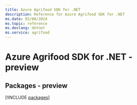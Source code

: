 ```yaml
---
title: Azure Agrifood SDK for .NET
description: Reference for Azure Agrifood SDK for .NET
ms.date: 02/08/2024
ms.topic: reference
ms.devlang: dotnet
ms.service: agrifood
---
```

# Azure Agrifood SDK for .NET - preview
## Packages - preview
[!INCLUDE [packages](agrifood-index.md)]